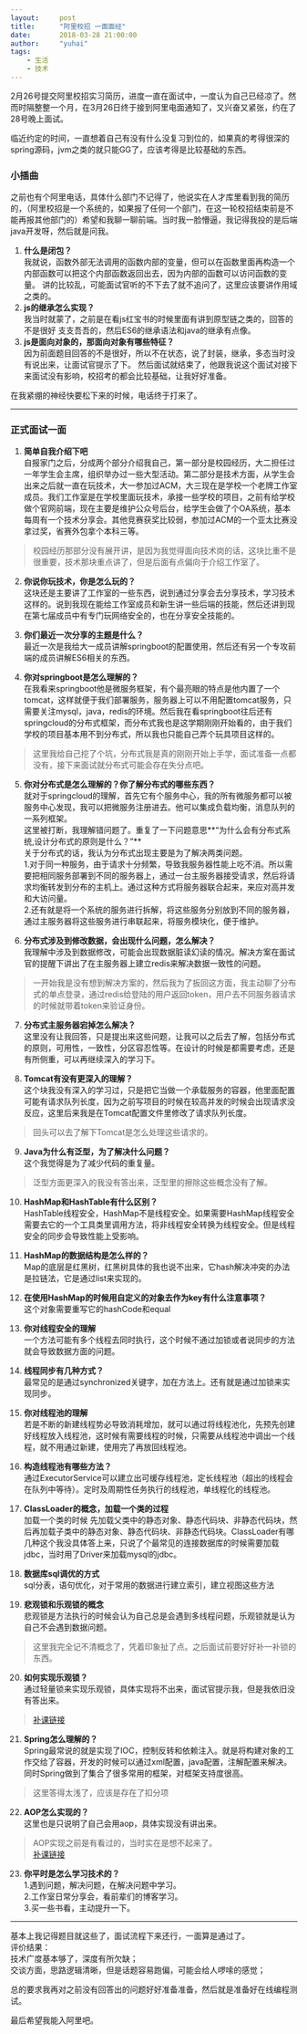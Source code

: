 ```yaml
---
layout:     post
title:      "阿里校招 一面面经"
date:       2018-03-28 21:00:00
author:     "yuhai"
tags:
    - 生活
    - 技术
---
```

2月26号提交阿里校招实习简历，进度一直在面试中，一度认为自己已经凉了。然而时隔整整一个月，在3月26日终于接到阿里电面通知了，又兴奋又紧张，约在了28号晚上面试。

临近约定的时间，一直想着自己有没有什么没复习到位的，如果真的考得很深的spring源码，jvm之类的就只能GG了，应该考得是比较基础的东西。
### 小插曲 
之前也有个阿里电话，具体什么部门不记得了，他说实在人才库里看到我的简历的，（阿里校招是一个系统的，如果报了任何一个部门，在这一轮校招结束前是不能再报其他部门的）希望和我聊一聊前端。当时我一脸懵逼，我记得我投的是后端java开发呀，然后就是问我。  
1. **什么是闭包？**  
我就说，函数外部无法调用的函数内部的变量，但可以在函数里面再构造一个内部函数可以把这个内部函数返回出去，因为内部的函数可以访问函数的变量。
讲的比较乱，可能面试官听的不下去了就不追问了，这里应该要讲作用域之类的。  
2. **js的继承怎么实现？**  
我当时就蒙了，之前是在看js红宝书的时候里面有讲到原型链之类的，回答的不是很好 支支吾吾的，然后ES6的继承语法和java的继承有点像。  
3. **js是面向对象的，那面向对象有哪些特征？**  
因为前面题目回答的不是很好，所以不在状态，说了封装，继承，多态当时没有说出来，让面试官提示了下。
然后面试就结束了，他跟我说这个面试对接下来面试没有影响，校招考的都会比较基础，让我好好准备。  

在我紧绷的神经快要松下来的时候，电话终于打来了。

---


### 正式面试一面
1. **简单自我介绍下吧**  
自报家门之后，分成两个部分介绍我自己，第一部分是校园经历，大二担任过一年学生会主席，组织举办过一些大型活动。第二部分是技术方面，从学生会出来之后就一直在玩技术，大一参加过ACM，大三现在是学校一个老牌工作室成员。我们工作室是在学校里面玩技术，承接一些学校的项目，之前有给学校做个官网前端，现在主要是维护公众号后台，给学生会做了个OA系统，基本每周有一个技术分享会。其他竞赛获奖比较弱，参加过ACM的一个亚太比赛没拿过奖，省赛外包拿个本科三等。
> 校园经历那部分没有展开讲，是因为我觉得面向技术岗的话，这块比重不是很重要，技术那块重点讲了，但是后面有点偏向于介绍工作室了。

2. **你说你玩技术，你是怎么玩的？**  
这块还是主要讲了工作室的一些东西，说到通过分享会去分享技术，学习技术这样的。说到我现在能给工作室成员和新生讲一些后端的技能，然后还讲到现在第七届成员中有专门玩网络安全的，也在分享安全技能的。

3. **你们最近一次分享的主题是什么？**  
最近一次是我给大一成员讲解springboot的配置使用，然后还有另一个专攻前端的成员讲解ES6相关的东西。

4. **你对springboot是怎么理解的？**  
在我看来springboot他是微服务框架，有个最亮眼的特点是他内置了一个tomcat，这样就便于我们部署服务，服务器上可以不用配置tomcat服务，只需要关注mysql，java，redis的环境。然后我在看springboot往后还有springcloud的分布式框架，而分布式我也是这学期刚刚开始看的，由于我们学校的项目基本用不到分布式，所以我也只能自己弄个玩具项目这样的。
> 这里我给自己挖了个坑，分布式我是真的刚刚开始上手学，面试准备一点都没有，接下来面试就分布式可能会存在失分点吧。

5. **你对分布式是怎么理解的？你了解分布式的哪些东西？**  
就对于springcloud的理解，首先它有个服务中心，我的所有微服务都可以被服务中心发现，我可以把微服务注册进去。他可以集成负载均衡，消息队列的一系列框架。  
这里被打断，我理解错问题了。重复了一下问题意思**“为什么会有分布式系统,设计分布式的原则是什么？”**  
关于分布式的话，我认为分布式出现主要是为了解决两类问题。  
1.对于同一种服务，由于请求十分频繁，导致我服务器性能上吃不消。所以需要把相同服务部署到不同的服务器上，通过一台主服务器接受请求，然后将请求均衡转发到分布的主机上。通过这种方式将服务器联合起来，来应对高并发和大访问量。  
2.还有就是将一个系统的服务进行拆解，将这些服务分别放到不同的服务器，通过主服务器将这些服务进行串联起来，将服务模块化，便于维护。

6. **分布式涉及到修改数据，会出现什么问题，怎么解决？**  
我理解中涉及到数据修改，可能会出现数据脏读幻读的情况。解决方案在面试官的提醒下讲出了在主服务器上建立redis来解决数据一致性的问题。
> 一开始我是没有想到解决方案的，然后我为了扳回这方面，我主动聊了分布式的单点登录，通过redis给登陆的用户返回token，用户去不同服务器请求的时候就带着token来验证身份。

7. **分布式主服务器宕掉怎么解决？**  
这里没有让我回答，只是提出来这些问题，让我可以之后去了解，包括分布式的原则，可用性，一致性，分区容忍性等。在设计的时候是都需要考虑，还是有所侧重，可以再继续深入的学习下。

8. **Tomcat有没有更深入的理解？**  
这个块我没有深入的学习过，只是把它当做一个承载服务的容器，他里面配置可能有请求队列长度，因为之前写项目的时候在较高并发的时候会出现请求没反应，这里后来我是在Tomcat配置文件里修改了请求队列长度。
> 回头可以去了解下Tomcat是怎么处理这些请求的。

9. **Java为什么有泛型，为了解决什么问题？**  
这个我觉得是为了减少代码的重复量。
> 泛型方面更深入的我没有答出来，泛型里的擦除这些概念没有了解。

10. **HashMap和HashTable有什么区别？**  
HashTable线程安全，HashMap不是线程安全。如果需要HashMap线程安全需要去它的一个工具类里调用方法，将非线程安全转换为线程安全。但是线程安全的同步会导致性能上受影响。

11. **HashMap的数据结构是怎么样的？**  
Map的底层是红黑树，红黑树具体的我也说不出来，它hash解决冲突的办法是拉链法，它是通过list来实现的。

12. **在使用HashMap的时候用自定义的对象去作为key有什么注意事项？**  
这个对象需要重写它的hashCode和equal

13. **你对线程安全的理解**  
一个方法可能有多个线程去同时执行，这个时候不通过加锁或者说同步的方法就会导致数据方面的问题。

14. **线程同步有几种方式？**  
最常见的是通过synchronized关键字，加在方法上。还有就是通过加锁来实现同步。

15. **你对线程池的理解**  
若是不断的新建线程势必导致消耗增加，就可以通过将线程池化，先预先创建好线程放入线程池，这时候有需要线程的时候，只需要从线程池中调出一个线程，就不用通过新建，使用完了再放回线程池。

16. **构造线程池有哪些方法？**  
通过ExecutorService可以建立出可缓存线程池，定长线程池（超出的线程会在队列中等待）。定时及周期性任务执行的线程池，单线程化的线程池。

17. **ClassLoader的概念，加载一个类的过程**  
加载一个类的时候 先加载父类中的静态对象、静态代码块、非静态代码块，然后再加载子类中的静态对象、静态代码块、非静态代码块。ClassLoader有哪几种这个我没具体答上来，只说了个最常见的连接数据库的时候需要加载jdbc，当时用了Driver来加载mysql的jdbc。

18. **数据库sql调优的方式**  
sql分表，语句优化，对于常用的数据进行建立索引，建立视图这些方法

19. **悲观锁和乐观锁的概念**  
悲观锁是方法执行的时候会认为自己总是会遇到多线程问题，乐观锁就是认为自己不会遇到数据问题。
> 这里我完全记不清概念了，凭着印象扯了点。之后面试前要好好补一补锁的东西。

20. **如何实现乐观锁？**  
通过轻量锁来实现乐观锁，具体实现将不出来，面试官提示我，但是我依旧没有答出来。
> [补课链接](https://blog.csdn.net/truelove12358/article/details/54963791)

21. **Spring怎么理解的？**  
Spring最常说的就是实现了IOC，控制反转和依赖注入。就是将构建对象的工作交给了容器，开发的时候可以通过xml配置，java配置，注解配置来解决。同时Spring做到了集合了很多常用的框架，对框架支持度很高。
> 这里答得太浅了，应该是存在了扣分项

22. **AOP怎么实现的？**  
这里也是只说明了自己会用aop，具体实现没有讲出来。
> AOP实现之前是有看过的，当时实在是想不起来了。  
[补课链接](http://www.importnew.com/24305.html)

23. **你平时是怎么学习技术的？**  
1.遇到问题，解决问题，在解决问题中学习。  
2.工作室日常分享会，看前辈们的博客学习。  
3.买一些书看，主动提升一下。

---

基本上我记得题目就这些了，面试流程下来还行，一面算是通过了。  
评价结果：  
技术广度基本够了，深度有所欠缺；  
交谈方面，思路逻辑清晰，但是话题容易跑偏，可能会给人啰嗦的感觉；  

总的要求我再对之前没有回答出的问题好好准备准备，然后就是准备好在线编程测试。  

最后希望我能入阿里吧。